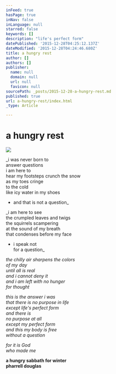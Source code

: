 ```yaml
---
inFeed: true
hasPage: true
inNav: false
inLanguage: null
starred: false
keywords: []
description: "life's perfect form"
datePublished: '2015-12-28T04:25:12.137Z'
dateModified: '2015-12-28T04:24:46.680Z'
title: a hungry rest
author: []
authors: []
publisher:
  name: null
  domain: null
  url: null
  favicon: null
sourcePath: _posts/2015-12-28-a-hungry-rest.md
published: true
url: a-hungry-rest/index.html
_type: Article

---
```

# a hungry rest
![](https://the-grid-user-content.s3-us-west-2.amazonaws.com/6283470d-983a-489e-8b94-2310b65cc2e1.gif)

_i was never born to  
answer questions  
i am here to  
hear my footsteps crunch the snow  
as my toes cringe  
to the cold  
like icy water in my shoes  
- and that is not a question_

_i am here to see  
the crumpled leaves and twigs  
the squirrels scampering  
at the sound of my breath  
that condenses before my face  
- i speak not  
for a question_

_the chilly air sharpens the colors  
of my day  
until all is real  
and i cannot deny it  
and i am left with no hunger  
for thought_

_this is the answer i was  
that there is no purpose in life  
except life's perfect form  
and there is  
no purpose at all  
except my perfect form  
and this my body is free  
without a question_

_for it is God  
who made me_

**a hungry sabbath for winter  
pharrell douglas**